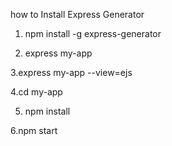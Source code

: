 how to Install Express Generator

1. npm install -g express-generator

2. express my-app

3.express my-app --view=ejs

4.cd my-app

5. npm install

6.npm start
